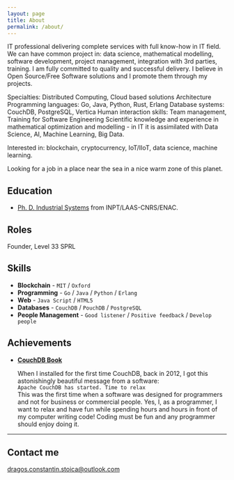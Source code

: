 ```yaml
---
layout: page
title: About
permalink: /about/
---
```


IT professional delivering complete services with full know-how in IT field. We can have common project in: data science, mathematical modelling, software development, project management, integration with 3rd parties, training. I am fully committed to quality and successful delivery. I believe in Open Source/Free Software solutions and I promote them through my projects.

Specialties: Distributed Computing, Cloud based solutions Architecture
Programming languages: Go, Java, Python, Rust, Erlang
Database systems: CouchDB, PostgreSQL, Vertica
Human interaction skills: Team management, Training for Software Engineering
Scientific knowledge and experience in mathematical optimization and modelling - in IT it is assimilated with Data Science, AI, Machine Learning, Big Data.

Interested in: blockchain, cryptocurrency, IoT/IIoT, data science, machine learning.

Looking for a job in a place near the sea in a nice warm zone of this planet. 

## Education

* [Ph. D. Industrial Systems](http://ethesis.inp-toulouse.fr/archive/00000127/01/stoica.pdf) from INPT/LAAS-CNRS/ENAC.


## Roles

Founder, Level 33 SPRL

## Skills

* **Blockchain** - `MIT` / `Oxford`
* **Programming** - `Go` / `Java` / `Python` / `Erlang`
* **Web** - `Java Script` / `HTML5`
* **Databases** - `CouchDB` / `PouchDB` / `PostgreSQL`
* **People Management** - `Good listener` / `Positive feedback` / `Develop people` 
    
    
## Achievements


* [**CouchDB Book**](https://dragos-constantin-stoica.gitbooks.io/couchdb-just-relax-man/) 
   
   When I installed for the first time CouchDB, back in 2012, I got this astonishingly beautiful message from a software:  
   `Apache CouchDB has started. Time to relax`  
   This was the first time when a software was designed for programmers and not for business or commercial people. Yes, I, as a programmer, I want to relax and have fun while spending hours and hours in front of my computer writing code! Coding must be fun and any programmer should enjoy doing it.

***


## Contact me

[dragos.constantin.stoica@outlook.com](mailto:dragos.constantin.stoica@outlook.com)
